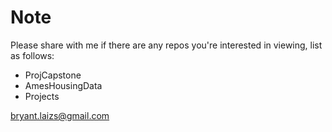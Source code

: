 # Note
Please share with me if there are any repos you're interested in viewing, list as follows:

- ProjCapstone
- AmesHousingData
- Projects

bryant.laizs@gmail.com
